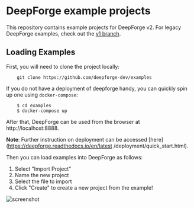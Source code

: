 # DeepForge example projects
This repository contains example projects for DeepForge v2. For legacy DeepForge examples, check out the [v1 branch](https://github.com/deepforge-dev/examples/tree/v1.x).

## Loading Examples
First, you will need to clone the project locally:

```
    git clone https://github.com/deepforge-dev/examples
```

If you do not have a deployment of deepforge handy, you can quickly spin up one using `docker-compose`:
```
    $ cd examples
    $ docker-compose up
```
After that, DeepForge can be used from the browser at http://localhost:8888.

**Note**: Further instruction on deployment can be accessed [here](https://deepforge.readthedocs.io/en/latest
/deployment/quick_start.html). 


Then you can load examples into DeepForge as follows:

1. Select "Import Project"
2. Name the new project
3. Select the file to import
4. Click "Create" to create a new project from the example!

![screenshot](screenshots/steps.gif "")
